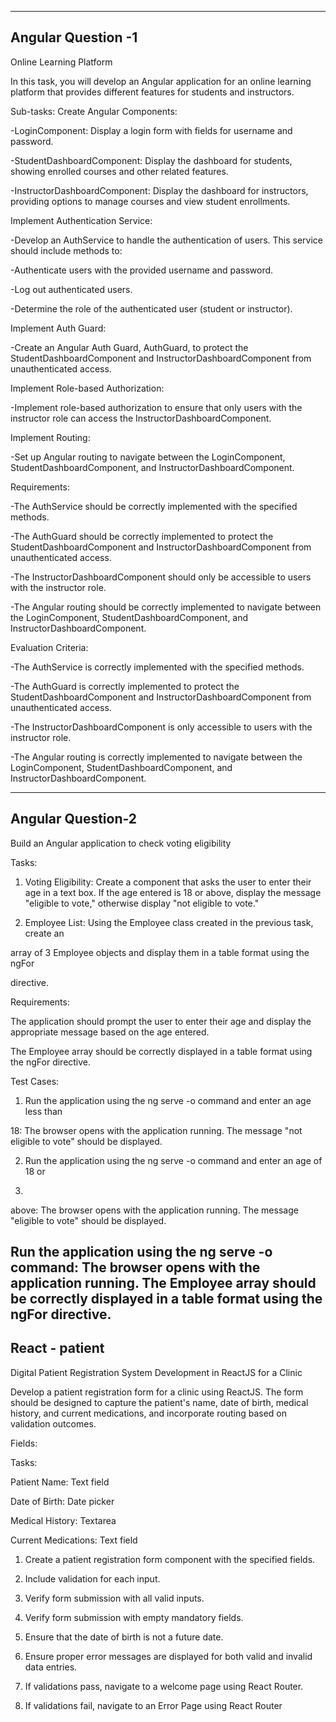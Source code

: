--------------------------------------------------------------------------------------------------------------------------------------------------------------------------
Angular Question -1
--------------------------------------------------------------------------------------------------------------------------------------------------------------------------
Online Learning Platform

In this task, you will develop an Angular application for an online learning platform that provides different features for students and instructors. 

Sub-tasks: 
Create Angular Components: 

-LoginComponent: Display a login form with fields for username and password. 

-StudentDashboardComponent: Display the dashboard for students, showing enrolled courses and other related features. 

-InstructorDashboardComponent: Display the dashboard for instructors, providing options to manage courses and view student enrollments. 
 
Implement Authentication Service: 

-Develop an AuthService to handle the authentication of users. This service should include methods to: 

-Authenticate users with the provided username and password. 

-Log out authenticated users. 

-Determine the role of the authenticated user (student or instructor). 

 
Implement Auth Guard: 

﻿-Create an Angular Auth Guard, AuthGuard, to protect the StudentDashboardComponent and InstructorDashboardComponent from unauthenticated access. 

Implement Role-based Authorization: 

-Implement role-based authorization to ensure that only users with the instructor role can access the InstructorDashboardComponent. 
 
Implement Routing: 

-Set up Angular routing to navigate between the LoginComponent, StudentDashboardComponent, and InstructorDashboardComponent. 

Requirements: 

-The AuthService should be correctly implemented with the specified methods. 

-The AuthGuard should be correctly implemented to protect the StudentDashboardComponent and InstructorDashboardComponent from unauthenticated access. 

-The InstructorDashboardComponent should only be accessible to users with the instructor role. 

-The Angular routing should be correctly implemented to navigate between the LoginComponent, 
StudentDashboardComponent, and InstructorDashboardComponent. 
 

Evaluation Criteria: 

-The AuthService is correctly implemented with the specified methods.

-The AuthGuard is correctly implemented to protect the StudentDashboardComponent and InstructorDashboardComponent from unauthenticated access. 

-The InstructorDashboardComponent is only accessible to users with the instructor role. 

-The Angular routing is correctly implemented to navigate between the LoginComponent, StudentDashboardComponent, and InstructorDashboardComponent.

-------------------------------------------------------------------------------------------------------------------------------------------------------------------
Angular Question-2
-------------------------------------------------------------------------------------------------------------------------------------------------------------------
Build an Angular application to check voting eligibility

Tasks:

1. Voting Eligibility: Create a component that asks the user to enter their age in a text box. If the age entered is 18 or above, display the message "eligible to vote," otherwise display "not eligible to vote."


2. Employee List: Using the Employee class created in the previous task, create an



array of 3 Employee objects and display them in a table format using the ngFor

directive.

Requirements:

The application should prompt the user to enter their age and display the appropriate message based on the age entered.

The Employee array should be correctly displayed in a table format using the ngFor directive.

Test Cases:

1. Run the application using the ng serve -o command and enter an age less than



18: The browser opens with the application running. The message "not eligible to vote" should be displayed.

2. Run the application using the ng serve -o command and enter an age of 18 or


3. 

above: The browser opens with the application running. The message "eligible to vote" should be displayed.

Run the application using the ng serve -o command: The browser opens with the application running. The Employee array should be correctly displayed in a table format using the ngFor directive.
--------------------------------------------------------------------------------------------------------------------------------------------------------------
React - patient
--------------------------------------------------------------------------------------------------------------------------------------------------------------
Digital Patient Registration System Development in ReactJS for a Clinic

Develop a patient registration form for a clinic using ReactJS. The form should be designed to capture the patient's name, date of birth, medical history, and current medications, and incorporate routing based on validation outcomes.

Fields:

Tasks:

Patient Name: Text field

Date of Birth: Date picker

Medical History: Textarea

Current Medications: Text field

1. Create a patient registration form component with the specified fields.

2. Include validation for each input.

3. Verify form submission with all valid inputs.

4. Verify form submission with empty mandatory fields.

5. Ensure that the date of birth is not a future date.

6. Ensure proper error messages are displayed for both valid and invalid data entries.

7. If validations pass, navigate to a welcome page using React Router.

8. If validations fail, navigate to an Error Page using React Router
